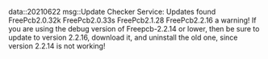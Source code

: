 data::20210622
msg::Update Checker Service:
Updates found
FreePcb2.0.32k
FreePcb2.0.33s
FreePcb2.1.28
FreePcb2.2.16
a warning! If you are using the debug version of Freepcb-2.2.14 or lower, then be sure to update to version 2.2.16, download it, and uninstall the old one, since version 2.2.14 is not working!
